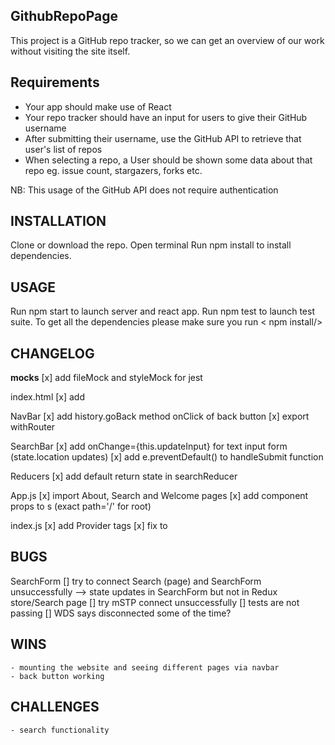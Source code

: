 ## GithubRepoPage

This project is a GitHub repo tracker, so we can get an overview of our work without visiting the site itself.

## Requirements

- Your app should make use of React
- Your repo tracker should have an input for users to give their GitHub username
- After submitting their username, use the GitHub API to retrieve that user's list of repos
- When selecting a repo, a User should be shown some data about that repo eg. issue count, stargazers, forks etc.

NB: This usage of the GitHub API does not require authentication

## INSTALLATION

Clone or download the repo.
Open terminal
Run npm install to install dependencies.

## USAGE

Run npm start to launch server and react app.
Run npm test to launch test suite.
To get all the dependencies please make sure you run 
    < npm install/>

## CHANGELOG

__mocks__
[x] add fileMock and styleMock for jest

index.html
[x] add <div id='root'></div>

NavBar
[x] add history.goBack method onClick of back button
[x] export withRouter

SearchBar
[x] add onChange={this.updateInput} for text input form (state.location updates)
[x] add e.preventDefault() to handleSubmit function

Reducers
[x] add default return state in searchReducer

App.js
[x] import About, Search and Welcome pages
[x] add component props to <Route>s (exact path='/' for root)

index.js
[x] add Provider tags
[x] fix <BrowserRouter> to <Router>

## BUGS

SearchForm
[] try to connect Search (page) and SearchForm unsuccessfully --> state updates in SearchForm but not in Redux store/Search page
[] try mSTP connect unsuccessfully
[] tests are not passing 
[] WDS says disconnected some of the time?

## WINS
    - mounting the website and seeing different pages via navbar
    - back button working

## CHALLENGES
    - search functionality

 